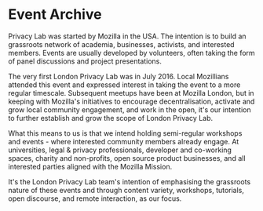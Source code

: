 # Event Archive

Privacy Lab was started by Mozilla in the USA. The intention is to build an grassroots network of academia, businesses, activists, and interested members. Events are usually developed by volunteers, often taking the form of panel discussions and project presentations.

The very first London Privacy Lab was in July 2016. Local Mozillians attended this event and expressed interest in taking the event to a more regular timescale. Subsequent meetups have been at Mozilla London, but in keeping with Mozilla's initiatives to encourage decentralisation, activate and grow local community engagement, and work in the open, it's our intention to further establish and grow the scope of London Privacy Lab.

What this means to us is that we intend holding semi-regular workshops and events - where interested community members already engage. At universities, legal & privacy professionals, developer and co-working spaces, charity and non-profits, open source product businesses, and all interested parties aligned with the Mozilla Mission. 

It's the London Privacy Lab team's intention of emphasising the grassroots nature of these events and through content variety, workshops, tutorials, open discourse, and remote interaction, as our focus.
